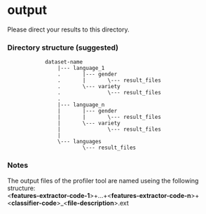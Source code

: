 # output

Please direct your results to this directory.

### Directory structure (suggested)

                dataset-name
                    |--- language_1
                    .       |--- gender
                    .       |       \--- result_files
                    .       \--- variety
                    .               \--- result_files
                    .
                    |--- language_n
                    |       |--- gender
                    |       |       \--- result_files
                    |       \--- variety
                    |               \--- result_files
                    |
                    \--- languages
                            \--- result_files

### Notes
The output files of the profiler tool are named useing the following structure:\
<**features-extractor-code-1**>+...+<**features-extractor-code-n**>+<**classifier-code**>_<**file-description**>.ext